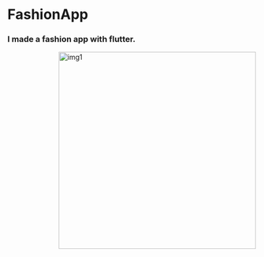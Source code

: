 # FashionApp
<h3 align="Left">I made a fashion app with flutter.</h3>
<img align="right" alt="img1" width="400" src="https://www.hizliresim.com/4avv9mo">
